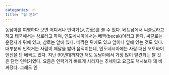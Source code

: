 ```yaml
---
categories: d
title: "팁 문화"
---
```

동남아를 여행하다 보면 어디서나 인력거(人力車)를 볼 수 있다. 베트남에서 씨클로라고 하고 태국에서는 삼로라고 하며, 인도네시아에서는 베짝(becak)이라고 한다. 씨클로는 운전자가 뒤에 있고, 삼로는 앞에 있다. 베짝은 뒤에도 있고 앞이나 옆에 있는 것도 있다. 대부분의 인력거는 사람이 페달을 밟아 움직이는데, 인도네시아에는 사람 대신 오토바이 엔진을 단 베짝도 있다. 지난 90년대까지만 해도 동남아에서 가장 많이 발견되는 탈 것은 단연 인력거였다. 요즘은 인력거가 빠르게 사라지는 추세이고 요금도 택시보다 꽤 비싸졌다. 그래도 인